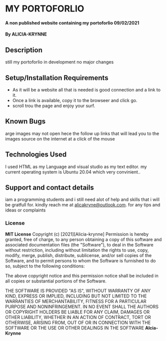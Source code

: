 # MY PORTOFORLIO
#### A non published website containing my  portoforlio 09/02/2021
#### By **ALICIA-KRYNNE**
## Description
still my  portoforlio in development no  major changes 
## Setup/Installation Requirements
* As it will be a website all that is needed is good connection and a link to it.
* Once a link is available, copy it to the browseer and click  go.
* scroll trou  the page and enjoy your surf.

## Known Bugs
arge images may not open hece the follow up links that will lead you to the  images source on the internet at a click of the  mouse
## Technologies Used
I used HTML as my Language and visual studio as my  text editor. my  current operating system is Ubuntu 20.04 which  very  convinient..
## Support and contact details
iam a programming  students  and i  still need alot of  help  and  skills that  i  will be gratfull for. kindly  reach me at alicakryne@outlook.com. for any  tips and ideas or complaints
### License
 **MIT License**
Copyright (c) [2021][Alicia-krynne]
Permission is hereby granted, free of charge, to any person obtaining a copy
of this software and associated documentation files (the "Software"), to deal
in the Software without restriction, including without limitation the rights
to use, copy, modify, merge, publish, distribute, sublicense, and/or sell
copies of the Software, and to permit persons to whom the Software is
furnished to do so, subject to the following conditions:

The above copyright notice and this permission notice shall be included in all
copies or substantial portions of the Software.

THE SOFTWARE IS PROVIDED "AS IS", WITHOUT WARRANTY OF ANY KIND, EXPRESS OR
IMPLIED, INCLUDING BUT NOT LIMITED TO THE WARRANTIES OF MERCHANTABILITY,
FITNESS FOR A PARTICULAR PURPOSE AND NONINFRINGEMENT. IN NO EVENT SHALL THE
AUTHORS OR COPYRIGHT HOLDERS BE LIABLE FOR ANY CLAIM, DAMAGES OR OTHER
LIABILITY, WHETHER IN AN ACTION OF CONTRACT, TORT OR OTHERWISE, ARISING FROM,
OUT OF OR IN CONNECTION WITH THE SOFTWARE OR THE USE OR OTHER DEALINGS IN THE
SOFTWARE **Alcia-Krynne**